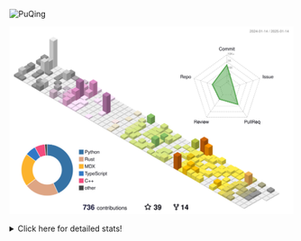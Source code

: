 ![PuQing](https://user-images.githubusercontent.com/27223114/171565019-9a56fae6-b08b-421f-99db-7e830da42371.png)

![](./profile-3d-contrib/profile-season-animate.svg)

<details>
<summary>Click here for detailed stats!</summary>

<!--START_SECTION:waka-->
![Lines of code](https://img.shields.io/badge/From%20Hello%20World%20I%27ve%20Written-1.6%20million%20lines%20of%20code-blue)

**🐱 My GitHub Data** 

> 📦 415.7 kB Used in GitHub's Storage 
 > 
> 🏆 5 Contributions in the Year 2025
 > 
> 🚫 Not Opted to Hire
 > 
> 📜 37 Public Repositories 
 > 
> 🔑 33 Private Repositories 
 > 
**I'm an Early 🐤** 

```text
🌞 Morning                641 commits         ██░░░░░░░░░░░░░░░░░░░░░░░   07.53 % 
🌆 Daytime                3747 commits        ███████████░░░░░░░░░░░░░░   44.05 % 
🌃 Evening                1948 commits        ██████░░░░░░░░░░░░░░░░░░░   22.90 % 
🌙 Night                  2171 commits        ██████░░░░░░░░░░░░░░░░░░░   25.52 % 
```


📊 **This Week I Spent My Time On** 

```text
💬 Programming Languages: 
Reading Paper            2 hrs 17 mins       ███████░░░░░░░░░░░░░░░░░░   28.96 % 
Other                    1 hr 38 mins        █████░░░░░░░░░░░░░░░░░░░░   20.76 % 
PPTMan                   53 mins             ███░░░░░░░░░░░░░░░░░░░░░░   11.16 % 
Jupyter Notebook         44 mins             ██░░░░░░░░░░░░░░░░░░░░░░░   09.33 % 
Music                    40 mins             ██░░░░░░░░░░░░░░░░░░░░░░░   08.58 % 

🔥 Editors: 
Zotero                   2 hrs 17 mins       ███████░░░░░░░░░░░░░░░░░░   28.96 % 
VS Code                  1 hr 54 mins        ██████░░░░░░░░░░░░░░░░░░░   24.13 % 
Telegram                 1 hr 38 mins        █████░░░░░░░░░░░░░░░░░░░░   20.76 % 
MicrosoftPowerPoint      53 mins             ███░░░░░░░░░░░░░░░░░░░░░░   11.16 % 
NetEaseMusic             40 mins             ██░░░░░░░░░░░░░░░░░░░░░░░   08.58 % 

💻 Operating System: 
Mac                      6 hrs 1 min         ███████████████████░░░░░░   75.87 % 
WSL                      1 hr 54 mins        ██████░░░░░░░░░░░░░░░░░░░   24.13 % 
```


<!--END_SECTION:waka-->
</details>
